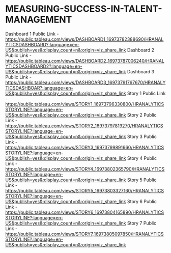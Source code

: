 # MEASURING-SUCCESS-IN-TALENT-MANAGEMENT
Dashboard 1 Public Link -https://public.tableau.com/views/DASHBOARD1_16973782388690/HRANALYTICSDASHBOARD?:language=en-US&publish=yes&:display_count=n&:origin=viz_share_link
Dashboard 2 Public Link -https://public.tableau.com/views/DASHBOARD2_16973787006240/HRANALYTICSDASHBOARD2?:language=en-US&publish=yes&:display_count=n&:origin=viz_share_link
Dashboard 3 Public Link -https://public.tableau.com/views/DASHBOARD3_16973791767670/HRANALYTICSDASHBOAR?:language=en-US&publish=yes&:display_count=n&:origin=viz_share_link
Story 1 Public Link -https://public.tableau.com/views/STORY1_16973796330800/HRANALYTICSSTORYLINE?:language=en-US&publish=yes&:display_count=n&:origin=viz_share_link
Story 2 Public Link -https://public.tableau.com/views/STORY2_16973797819270/HRANALYTICSSTORYLINE?:language=en-US&publish=yes&:display_count=n&:origin=viz_share_link
Story 3 Public Link -https://public.tableau.com/views/STORY3_16973799891660/HRANALYTICSSTORYLINE?:language=en-US&publish=yes&:display_count=n&:origin=viz_share_link
Story 4 Public Link -https://public.tableau.com/views/STORY4_16973802365790/HRANALYTICSSTORYLINE?:language=en-US&publish=yes&:display_count=n&:origin=viz_share_link
Story 5 Public Link -https://public.tableau.com/views/STORY5_16973803327160/HRANALYTICSSTORYLINE?:language=en-US&publish=yes&:display_count=n&:origin=viz_share_link
Story 6 Public Link -https://public.tableau.com/views/STORY6_16973804165890/HRANALYTICSSTORYLINE?:language=en-US&publish=yes&:display_count=n&:origin=viz_share_link
Story 7 Public Link -https://public.tableau.com/views/STORY7_16973805097850/HRANALYTICSSTORYLINE?:language=en-US&publish=yes&:display_count=n&:origin=viz_share_link
